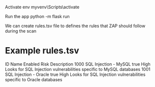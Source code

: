 Activate env
    myvenv\Scripts\activate

Run the app
    python -m flask run



We can create rules.tsv file to defines the rules that ZAP should follow during the scan

# Example rules.tsv
ID    Name    Enabled    Risk    Description
1000  SQL Injection - MySQL    true    High    Looks for SQL Injection vulnerabilities specific to MySQL databases
1001  SQL Injection - Oracle   true    High    Looks for SQL Injection vulnerabilities specific to Oracle databases


